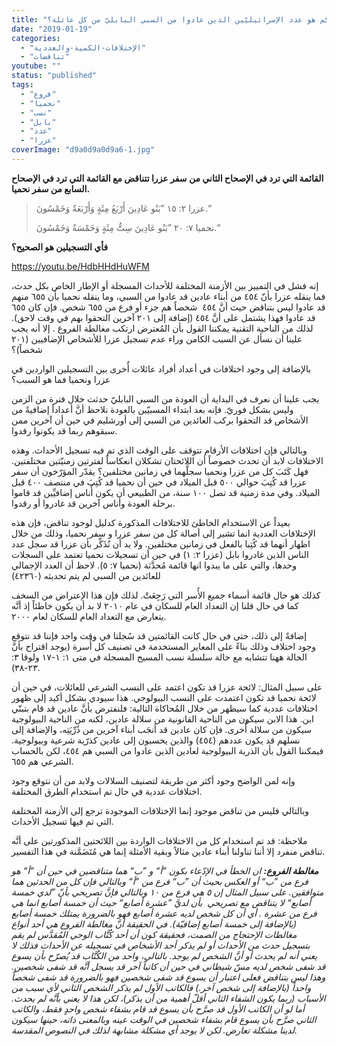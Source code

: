 ```yaml
---
title: "الإعتراض ٠٠٦، كم هو عدد الإسرائيليّين الذين عادوا من السبي البابليّ من كل عائلة؟"
date: "2019-01-19"
categories: 
  - "الإختلافات-الكمية-والعددية"
  - "تناقضات"
youtube: ""
status: "published"
tags: 
  - "فروع"
  - "نحميا"
  - "نسب"
  - "بابل"
  - "عدد"
  - "عزرا"
coverImage: "d9a0d9a0d9a6-1.jpg"
---
```


**القائمة التي ترد في الإصحاح الثاني من سفر عزرا تتناقض مع القائمة التي ترد في الإصحاح السابع من سفر نحميا.**

> عزرا ٢: ١٥ ”بَنُو عَادِينَ أَرْبَعُ مِئَةٍ وَأَرْبَعَةٌ وَخَمْسُونَ.“
> 
> نحميا ٧: ٢٠ ”بَنُو عَادِينَ سِتُّ مِئَةٍ وَخَمْسَةٌ وَخَمْسُونَ.“

**فأي التسجيلين هو الصحيح؟**

https://youtu.be/HdbHHdHuWFM

إنه فشل في التمييز بين الأزمنة المختلفة للأحداث المسجلة أو الإطار الخاص بكل حدث، فما ينقله عزرا بأنّ ٤٥٤ من أبناء عادين قد عادوا من السبي، وما ينقله نحميا بأن ٦٥٥ منهم قد عادوا ليس بتناقض حيث أنَّ ٤٥٤  شخصاً هم جزء أو فرع من ٦٥٥ شخص. فإن كان ٦٥٥ قد عادوا فهذا يشتمل على أنَّ ٤٥٤ (إضافة إلى ٢٠١ آخرين التحقوا بهم في وقت لاحق). لذلك من الناحية التقنية يمكننا القول بأن المُعترض ارتكب مغالطة الفروع . إلا أنه يجب علينا أن نسأل عن السبب الكامن وراء عدم تسجيل عزرا للأشخاص الإضافيين (٢٠١ شخصاً)؟

بالإضافة إلى وجود اختلافات في أعداد أفراد عائلات أٌخرى بين التسجيلين الواردين في عزرا ونحميا فما هو السبب؟

يجب علينا أن نعرف في البداية أن العودة من السبي البابليّ حدثت خلال فترة من الزمن وليس بشكل فوريّ. فإنه بعد ابتداء المسبيّين بالعودة نلاحظ أنَّ أعداداً إضافيةً من الأشخاص قد التحقوا بركب العائدين من السبي إلى أورشليم في حين أن آخرين ممن سبقوهم ربما قد يكونوا رقدوا.

وبالتالي فإن اختلافات الأرقام تتوقف على الوقت الذي تم فيه تسجيل الأحداث. وهذه الاختلافات لابد أن تحدث خصوصاً أن اللائحتان تشكلان انعكاساً لفترتين زمنيّتين مختلفتين. فهل كَتَبَ كل من عزرا ونحميا سجلَّهما في زمانين مختلفين؟ يقدّر المؤرّخون أن سفر عزرا قد كُتِبَ حوالي ٥٠٠ قبل الميلاد في حين أن نحميا قد كُتِبَ في منتصف ٤٠٠ قبل الميلاد. وفي مدة زمنية قد تصل ١٠٠ سنة، من الطبيعي أن يكون أُناس إضافيِّين قد قاموا برحلة العودة وأناس آخرين قد غادروا أو رقدوا.

بعيداً عن الاستخدام الخاطئ للاختلافات المذكورة كدليل لوجود تناقض، فإن هذه الإختلافات العددية انما تشير إلى أصالة كل من سفر عزرا و سفر نحميا، وذلك من خلال اظهار أنهما قد كُتِبا بالفعل في زمانين مختلفين. ولا بد أن نُذَكِّر بأن عزرا قد سجل عدد الناس الذين غادروا بابل (عزرا ٢: ١) في حين أن تسجيلات نحميا تعتمد على السجلات وحدها، والتي على ما يبدوا انها قائمة مُحدَّثة (نحميا ٧: ٥). لاحظ أن العدد الإجمالي للعائدين من السبي لم يتم تحديثه (٤٢٣٦٠)

كذلك هو حال قائمة أسماء جميع الأُسر التي رَجِعَتْ. لذلك فإن هذا الإعتراض من السخف كما في حال قلنا إن التعداد العام للسكان في عام ٢٠١٠ لا بد أن يكون خاطئاً إذ أنَّه يتعارض مع التعداد العام للسكان لعام ٢٠٠٠.

إضافةً إلى ذلك، حتى في حال كانت القائمتين قد سُجلتا في وقت واحد فإننا قد نتوقع وجود اختلاف وذلك بناءً على المعاير المستخدمة في تصنيف كل أُسرة (يوجد اقتراح بأنَّ الحالة ههنا تتشابه مع حالة سلسلة نسب المسيح المسجلة في متى ١: ١-١٧ ولوقا ٣: ٢٣-٣٨).

على سبيل المثال: لائحة عزرا قد تكون اعتمد على النسب الشرعي للعائلات، في حين أن لائحة نحميا قد تكون اعتمدت على النسب البيولوجي. هذا سيودي بشكل أكيد إلى ظهور اختلافات عددية كما سيظهر من خلال المُحاكاة التالية: فلنفترض بأنَّ عادين قد قام بتبنّي ابن. هذا الابن سيكون من الناحية القانونية من سلالة عادين، لكنه من الناحية البيولوجية سيكون من سلالة أُخرى. فإن كان عادين قد أنجَب أبناء آخرين من ذُرِّيَتِه، والإضافة إلى نسلهم قد يكون عددهم (٤٥٤) والذين يحسبون إلى عادين كذرّية شرعية وبيولوجية. فيمكننا القول بأن الذرية البيولوجية لعادين الذين عادوا من السبي هم ٤٥٤، لكن بالحساب الشرعي هم ٦٥٥.

وإنه لمن الواضح وجود أكثر من طريقة لتصنيف السلالات ولابد من أن نتوقع وجود اختلافات عددية في حال تم استخدام الطرق المختلفة.

وبالتالي فليس من تناقض موجود إنما الإختلافات الموجودة ترجع إلى الأزمنة المختلفة التي تم فيها تسجيل الأحداث.

ملاحظة: قد تم استخدام كل من الاختلافات الواردة بين اللائحتين المذكورتين على أنَّه تناقض منفرد إلا أننا تناولنا أبناء عادين مثالاً وبقية الأمثلة إنما هي مُتَضَمَّنة في هذا التفسير.

_**مغالطة الفروع:** ان الخطأ في الإدّعاء بكون ”أ“ و ”ب“ هما متناقضين في حين أن ”أ“ هو فرع من ”ب“ أو العكس بحيث أن ”ب“ فرع من ”أ“ وبالتالي فإن كل من الحدثين هما متوافقين. على سبيل المثال إن ٥ هي فرع من ١٠ وبالتالي فإنَّ تصريحي بأنّ ”لدي خمسة أصابع“ لا يتناقض مع تصريحي  بأن لديَّ ”عشرة أصابع“ حيث أن خمسة أصابع انما هي فرع من عشرة . أي أن كل شخص لديه عشرة أصابع فهو بالضرورة يمتلك خمسة أصابع (بالإضافة إلى خمسة أصابع إضافيّة). في الحقيقة أنَّ مغالطة الفروع هي أحد أنواع مغالطات الإحتجاج من الصمت، فحقيقة كون أن أحد كُتَّاب الوحي المُقدَّس لم يقم بتسجيل حدث من الأحداث أو لم يذكر أحد الأشخاص في تسجيله عن الأحداث فذلك لا يعني أنه لم يحدث أو أنَّ الشخص لم يوجد. بالتالي، واحد من الكُتَّاب قد يُصرّح بأن يسوع قد شفى شخص لديه مسّ شيطاني في حين أن كاتباً آخر قد يسجل أنَّه قد شفى شخصين. وهذا ليس بتناقض فعلى اعتبار أن يسوع قد شفى شخصين فهو بالضرورة قد شفى شخصاً واحداً (بالإضافة إلى شخص آخر.) فالكاتب الأول لم يذكر الشخص الثاني لأي سبب من الأسباب (ربما يكون الشفاء الثاني أقلّ أهمية من أن يذكر)، لكن هذا لا يعني بأنَّه لم يحدث. أما لو أن الكاتب الأول قد صرَّح بأن يسوع قد قام بشفاء شخص واحدٍ فقط، والكاتب الثاني صرَّح بأن يسوع قام بشفاء شخصين في الوقت عينه وبالمعنى ذاته، حينها سيكون لدينا مشكلة تعارض. لكن لا يوجد أي مشكلة مشابهة لذلك في النصوص المقدسة._
